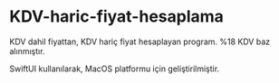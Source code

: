 # KDV-haric-fiyat-hesaplama
KDV dahil fiyattan, KDV hariç fiyat hesaplayan program. %18 KDV baz alınmıştır.

SwiftUI kullanılarak, MacOS platformu için geliştirilmiştir.
